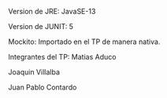 Version de JRE: JavaSE-13

Version de JUNIT: 5

Mockito: Importado en el TP de manera nativa.

Integrantes del TP:
Matias Aduco

Joaquin Villalba

Juan Pablo Contardo
